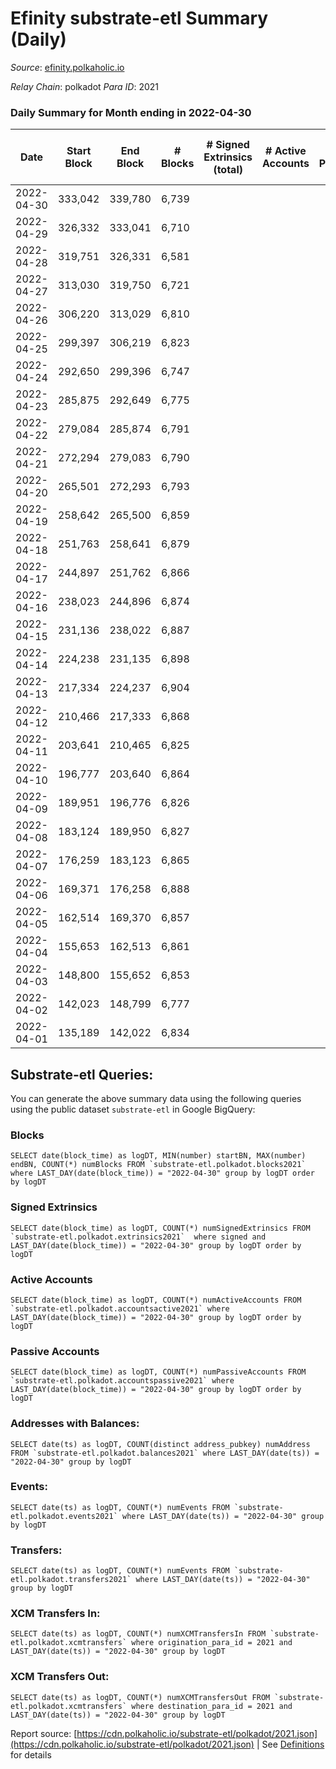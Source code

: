 # Efinity substrate-etl Summary (Daily)

_Source_: [efinity.polkaholic.io](https://efinity.polkaholic.io)

*Relay Chain*: polkadot
*Para ID*: 2021



### Daily Summary for Month ending in 2022-04-30


| Date | Start Block | End Block | # Blocks | # Signed Extrinsics (total) | # Active Accounts | # Passive | # New | # Addresses with Balances | # Events | # Transfers | # XCM Transfers In | # XCM Transfers Out | Issues | 
| ---- | ----------- | --------- | -------- | --------------------------- | ----------------- | --------- | ----- | ------------------------- | -------- | ----------- | ------------------ | ------------------- | ------ |
| 2022-04-30 | 333,042 | 339,780 | 6,739 |  |  |  |  | 3 | 20,250 |   |   |   |  |
| 2022-04-29 | 326,332 | 333,041 | 6,710 |  |  |  |  | 3 | 20,166 |   |   |   |  |
| 2022-04-28 | 319,751 | 326,331 | 6,581 |  |  |  |  | 3 | 19,776 |   |   |   |  |
| 2022-04-27 | 313,030 | 319,750 | 6,721 |  |  |  |  | 3 | 20,196 |   |   |   |  |
| 2022-04-26 | 306,220 | 313,029 | 6,810 |  |  |  |  | 3 | 20,463 |   |   |   |  |
| 2022-04-25 | 299,397 | 306,219 | 6,823 |  |  |  |  | 3 | 20,505 |   |   |   |  |
| 2022-04-24 | 292,650 | 299,396 | 6,747 |  |  |  |  | 3 | 20,274 |   |   |   |  |
| 2022-04-23 | 285,875 | 292,649 | 6,775 |  |  |  |  | 3 | 20,358 |   |   |   |  |
| 2022-04-22 | 279,084 | 285,874 | 6,791 |  |  |  |  | 3 | 20,406 |   |   |   |  |
| 2022-04-21 | 272,294 | 279,083 | 6,790 |  |  |  |  | 3 | 20,406 |   |   |   |  |
| 2022-04-20 | 265,501 | 272,293 | 6,793 |  |  |  |  | 3 | 20,412 |   |   |   |  |
| 2022-04-19 | 258,642 | 265,500 | 6,859 |  |  |  |  | 3 | 20,610 |   |   |   |  |
| 2022-04-18 | 251,763 | 258,641 | 6,879 |  |  |  |  | 3 | 20,673 |   |   |   |  |
| 2022-04-17 | 244,897 | 251,762 | 6,866 |  |  |  |  | 3 | 20,631 |   |   |   |  |
| 2022-04-16 | 238,023 | 244,896 | 6,874 |  |  |  |  | 3 | 20,658 |   |   |   |  |
| 2022-04-15 | 231,136 | 238,022 | 6,887 |  |  |  |  | 3 | 20,694 |   |   |   |  |
| 2022-04-14 | 224,238 | 231,135 | 6,898 |  |  |  |  | 3 | 20,730 |   |   |   |  |
| 2022-04-13 | 217,334 | 224,237 | 6,904 |  |  |  |  | 3 | 20,745 |   |   |   |  |
| 2022-04-12 | 210,466 | 217,333 | 6,868 |  |  |  |  | 3 | 20,640 |   |   |   |  |
| 2022-04-11 | 203,641 | 210,465 | 6,825 |  |  |  |  | 3 | 20,508 |   |   |   |  |
| 2022-04-10 | 196,777 | 203,640 | 6,864 |  |  |  |  | 3 | 20,628 |   |   |   |  |
| 2022-04-09 | 189,951 | 196,776 | 6,826 |  |  |  |  | 3 | 20,511 |   |   |   |  |
| 2022-04-08 | 183,124 | 189,950 | 6,827 |  |  |  |  | 3 | 20,514 |   |   |   |  |
| 2022-04-07 | 176,259 | 183,123 | 6,865 |  |  |  |  | 3 | 20,631 |   |   |   |  |
| 2022-04-06 | 169,371 | 176,258 | 6,888 |  |  |  |  | 3 | 20,697 |   |   |   |  |
| 2022-04-05 | 162,514 | 169,370 | 6,857 |  |  |  |  | 3 | 20,607 |   |   |   |  |
| 2022-04-04 | 155,653 | 162,513 | 6,861 |  |  |  |  | 3 | 20,616 |   |   |   |  |
| 2022-04-03 | 148,800 | 155,652 | 6,853 |  |  |  |  | 3 | 20,595 |   |   |   |  |
| 2022-04-02 | 142,023 | 148,799 | 6,777 |  |  |  |  | 3 | 20,364 |   |   |   |  |
| 2022-04-01 | 135,189 | 142,022 | 6,834 |  |  |  |  | 3 | 20,535 |   |   |   |  |

## Substrate-etl Queries:
You can generate the above summary data using the following queries using the public dataset `substrate-etl` in Google BigQuery:


### Blocks
```
SELECT date(block_time) as logDT, MIN(number) startBN, MAX(number) endBN, COUNT(*) numBlocks FROM `substrate-etl.polkadot.blocks2021`  where LAST_DAY(date(block_time)) = "2022-04-30" group by logDT order by logDT
```


### Signed Extrinsics
```
SELECT date(block_time) as logDT, COUNT(*) numSignedExtrinsics FROM `substrate-etl.polkadot.extrinsics2021`  where signed and LAST_DAY(date(block_time)) = "2022-04-30" group by logDT order by logDT
```


### Active Accounts
```
SELECT date(block_time) as logDT, COUNT(*) numActiveAccounts FROM `substrate-etl.polkadot.accountsactive2021` where LAST_DAY(date(block_time)) = "2022-04-30" group by logDT order by logDT
```


### Passive Accounts
```
SELECT date(block_time) as logDT, COUNT(*) numPassiveAccounts FROM `substrate-etl.polkadot.accountspassive2021` where LAST_DAY(date(block_time)) = "2022-04-30" group by logDT order by logDT
```


### Addresses with Balances:
```
SELECT date(ts) as logDT, COUNT(distinct address_pubkey) numAddress FROM `substrate-etl.polkadot.balances2021` where LAST_DAY(date(ts)) = "2022-04-30" group by logDT
```


### Events:
```
SELECT date(ts) as logDT, COUNT(*) numEvents FROM `substrate-etl.polkadot.events2021` where LAST_DAY(date(ts)) = "2022-04-30" group by logDT
```


### Transfers:
```
SELECT date(ts) as logDT, COUNT(*) numEvents FROM `substrate-etl.polkadot.transfers2021` where LAST_DAY(date(ts)) = "2022-04-30" group by logDT
```


### XCM Transfers In:
```
SELECT date(ts) as logDT, COUNT(*) numXCMTransfersIn FROM `substrate-etl.polkadot.xcmtransfers` where origination_para_id = 2021 and LAST_DAY(date(ts)) = "2022-04-30" group by logDT
```


### XCM Transfers Out:
```
SELECT date(ts) as logDT, COUNT(*) numXCMTransfersOut FROM `substrate-etl.polkadot.xcmtransfers` where destination_para_id = 2021 and LAST_DAY(date(ts)) = "2022-04-30" group by logDT
```



Report source: [https://cdn.polkaholic.io/substrate-etl/polkadot/2021.json](https://cdn.polkaholic.io/substrate-etl/polkadot/2021.json) | See [Definitions](/DEFINITIONS.md) for details
